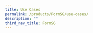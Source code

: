 ```yaml
---
title: Use Cases
permalink: /products/FormSG/use-cases/
description: ""
third_nav_title: FormSG
---
```

